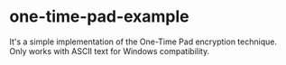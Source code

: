 # one-time-pad-example
It's a simple implementation of the One-Time Pad encryption technique. Only works with ASCII text for Windows compatibility. 
